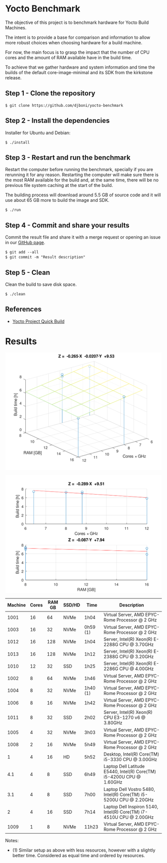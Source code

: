 # Yocto Benchmark

The objective of this project is to benchmark hardware for Yocto Build
Machines.

The intent is to provide a base for comparison and information to allow
more robust choices when choosing hardware for a build machine.

For now, the main focus is to grasp the impact that the number of CPU
cores and the amount of RAM available have in the build time.

To achieve that we gather hardware and system information and time the
builds of the default core-image-minimal and its SDK from the kirkstone
release.

## Step 1 - Clone the repository

```console
$ git clone https://github.com/djboni/yocto-benchmark
```

## Step 2 - Install the dependencies

Installer for Ubuntu and Debian:

```console
$ ./install
```

## Step 3 - Restart and run the benchmark

Restart the computer before running the benchmark, specially if you are
rerunning it for any reason. Restarting the computer will make sure
there is the most RAM available for the build and, at the same time,
there will be no previous file system caching at the start of the build.

The building process will download around 5.5 GB of source code and it
will use about 65 GB more to build the image and SDK.

```console
$ ./run
```

## Step 4 - Commit and share your results

Commit the result file and share it with a merge request or opening an
issue in our [GitHub page](https://github.com/djboni/yocto-benchmark).

```console
$ git add --all
$ git commit -m "Result description"
```

## Step 5 - Clean

Clean the build to save disk space.

```console
$ ./clean
```

## References

- [Yocto Project Quick Build](https://docs.yoctoproject.org/brief-yoctoprojectqs/index.html)

# Results

![Build time vs Cores-GHz and RAM - 3D](images/figure1.svg)

![Build time vs Cores-GHz and RAM - 2D](images/figure2.svg)

| Machine | Cores | RAM GB | SSD/HD | Time     | Description                                                          |
| ------- | ----- | ------ | ------ | -------- | -------------------------------------------------------------------- |
| 1001    | 16    | 64     | NVMe   | 1h04     | Virtual Server, AMD EPYC-Rome Processor @ 2 GHz                      |
| 1003    | 16    | 32     | NVMe   | 0h59 (1) | Virtual Server, AMD EPYC-Rome Processor @ 2 GHz                      |
| 1012    | 16    | 128    | NVMe   | 1h04     | Server, Intel(R) Xeon(R) E-2288G CPU @ 3.70GHz                       |
| 1013    | 16    | 128    | NVMe   | 1h12     | Server, Intel(R) Xeon(R) E-2388G CPU @ 3.20GHz                       |
| 1010    | 12    | 32     | SSD    | 1h25     | Server, Intel(R) Xeon(R) E-2286G CPU @ 4.00GHz                       |
| 1002    | 8     | 64     | NVMe   | 1h46     | Virtual Server, AMD EPYC-Rome Processor @ 2 GHz                      |
| 1004    | 8     | 32     | NVMe   | 1h40 (1) | Virtual Server, AMD EPYC-Rome Processor @ 2 GHz                      |
| 1006    | 8     | 16     | NVMe   | 1h42     | Virtual Server, AMD EPYC-Rome Processor @ 2 GHz                      |
| 1011    | 8     | 32     | SSD    | 2h02     | Server, Intel(R) Xeon(R) CPU E3-1270 v6 @ 3.80GHz                    |
| 1005    | 4     | 32     | NVMe   | 3h03     | Virtual Server, AMD EPYC-Rome Processor @ 2 GHz                      |
| 1008    | 2     | 16     | NVMe   | 5h49     | Virtual Server, AMD EPYC-Rome Processor @ 2 GHz                      |
| 1       | 4     | 16     | HD     | 5h52     | Desktop, Intel(R) Core(TM) i5-3330 CPU @ 3.00GHz                     |
| 4.1     | 4     | 8      | SSD    | 6h49     | Laptop Dell Latitude E5440, Intel(R) Core(TM) i5-4200U CPU @ 1.60GHz |
| 3.1     | 4     | 8      | SSD    | 7h00     | Laptop Dell Vostro 5480, Intel(R) Core(TM) i5-5200U CPU @ 2.20GHz    |
| 2       | 4     | 16     | SSD    | 7h14     | Laptop Dell Inspiron 5140, Intel(R) Core(TM) i7-4510U CPU @ 2.00GHz  |
| 1009    | 1     | 8      | NVMe   | 11h23    | Virtual Server, AMD EPYC-Rome Processor @ 2 GHz                      |

Notes:

- (1) Similar setup as above with less resources, however with a
  slightly better time. Considered as equal time and ordered by
  resources.
